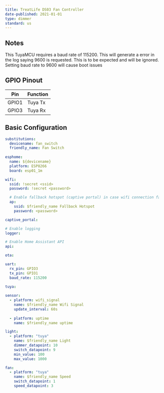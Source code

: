 ```yaml
---
title: TreatLife DS03 Fan Controller
date-published: 2021-01-01
type: dimmer
standard: us
---
```


## Notes

This TuyaMCU requires a baud rate of 115200. This will generate a error in the log saying 9600 is requested. This is to be expected and will be ignored. Setting baud rate to 9600 will cause boot issues

## GPIO Pinout

| Pin   | Function |
| ----- | -------- |
| GPIO1 | Tuya Tx  |
| GPIO3 | Tuya Rx  |

## Basic Configuration

```yaml
substitutions:
  devicename: fan_switch
  friendly_name: Fan Switch
  
esphome:
  name: ${devicename}
  platform: ESP8266
  board: esp01_1m

wifi:
  ssid: !secret <ssid>
  password: !secret <password>

  # Enable fallback hotspot (captive portal) in case wifi connection fails
  ap:
    ssid: $friendly_name Fallback Hotspot
    password: <password>

captive_portal:

# Enable logging
logger:

# Enable Home Assistant API
api:

ota:

uart:
  rx_pin: GPIO3
  tx_pin: GPIO1
  baud_rate: 115200
  
tuya:

sensor:
  - platform: wifi_signal
    name: $friendly_name Wifi Signal
    update_interval: 60s
  
  - platform: uptime
    name: $friendly_name uptime

light:
  - platform: "tuya"
    name: $friendly_name Light
    dimmer_datapoint: 10
    switch_datapoint: 9
    min_value: 100
    max_value: 1000

fan:
  - platform: "tuya"
    name: $friendly_name Speed
    switch_datapoint: 1
    speed_datapoint: 3
```
